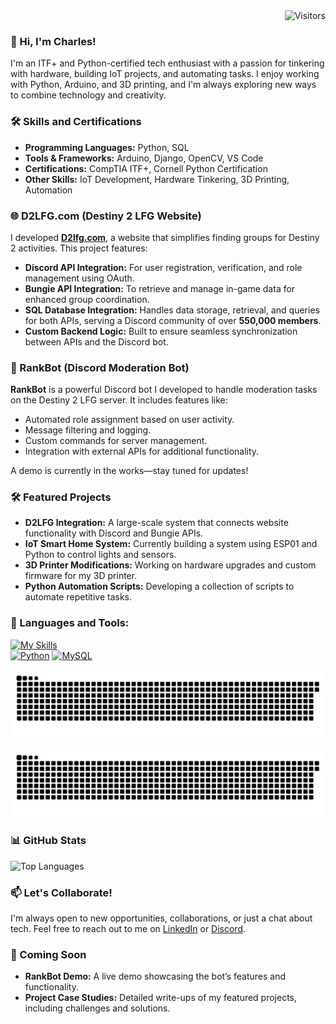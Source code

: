 <div align="right">
  <img src="https://visitor-badge.laobi.icu/badge?page_id=Navist.Navist" alt="Visitors">
</div>

### 👋 Hi, I'm Charles!
I'm an ITF+ and Python-certified tech enthusiast with a passion for tinkering with hardware, building IoT projects, and automating tasks. I enjoy working with Python, Arduino, and 3D printing, and I'm always exploring new ways to combine technology and creativity.

### 🛠️ Skills and Certifications
- **Programming Languages:** Python, SQL
- **Tools & Frameworks:** Arduino, Django, OpenCV, VS Code
- **Certifications:** CompTIA ITF+, Cornell Python Certification
- **Other Skills:** IoT Development, Hardware Tinkering, 3D Printing, Automation

### 🌐 D2LFG.com (Destiny 2 LFG Website)
I developed **[D2lfg.com](https://d2lfg.com)**, a website that simplifies finding groups for Destiny 2 activities. This project features:
- **Discord API Integration:** For user registration, verification, and role management using OAuth.
- **Bungie API Integration:** To retrieve and manage in-game data for enhanced group coordination.
- **SQL Database Integration:** Handles data storage, retrieval, and queries for both APIs, serving a Discord community of over **550,000 members**.
- **Custom Backend Logic:** Built to ensure seamless synchronization between APIs and the Discord bot.

### 🤖 RankBot (Discord Moderation Bot)
**RankBot** is a powerful Discord bot I developed to handle moderation tasks on the Destiny 2 LFG server. It includes features like:
- Automated role assignment based on user activity.
- Message filtering and logging.
- Custom commands for server management.
- Integration with external APIs for additional functionality.

A demo is currently in the works—stay tuned for updates!

### 🛠️ Featured Projects
- **D2LFG Integration:** A large-scale system that connects website functionality with Discord and Bungie APIs.
- **IoT Smart Home System:** Currently building a system using ESP01 and Python to control lights and sensors.
- **3D Printer Modifications:** Working on hardware upgrades and custom firmware for my 3D printer.
- **Python Automation Scripts:** Developing a collection of scripts to automate repetitive tasks.

### 🚀 Languages and Tools:
[![My Skills](https://skillicons.dev/icons?i=python,mysql,postgres,react,nextjs,vscode,windows,github,bots)](https://skillicons.dev)<br>
[![Python](https://img.shields.io/badge/Python-3776AB?style=flat&logo=python&logoColor=white)](https://www.python.org/)
[![MySQL](https://img.shields.io/badge/MySQL-005C84?style=flat&logo=mysql&logoColor=white)](https://www.mysql.com/)

![Snake animation](https://github.com/Navist/Navist/blob/output/github-snake-dark.svg)

<picture>
  <source media="(prefers-color-scheme: dark)" srcset="github-snake-dark.svg" />
  <source media="(prefers-color-scheme: light)" srcset="github-snake.svg" />
  <img alt="github-snake" src="github-snake.svg" />
</picture>

### 📊 GitHub Stats
![Top Languages](https://github-readme-stats.vercel.app/api/top-langs/?username=Navist&layout=compact&theme=tokyonight&exclude_repo=repo1,repo2)

### 📫 Let's Collaborate!
I'm always open to new opportunities, collaborations, or just a chat about tech. Feel free to reach out to me on [LinkedIn](https://www.linkedin.com/in/charleszwright/) or [Discord](https://discord.com/users/143471157151006721).

### 🚧 Coming Soon
- **RankBot Demo:** A live demo showcasing the bot’s features and functionality.
- **Project Case Studies:** Detailed write-ups of my featured projects, including challenges and solutions.

